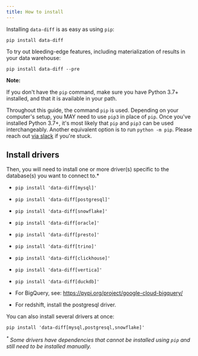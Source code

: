 ```yaml
---
title: How to install
---
```


Installing `data-diff` is as easy as using `pip`:

```
pip install data-diff
```

To try out bleeding-edge features, including materialization of results in your data warehouse:

```
pip install data-diff --pre
```

**Note:**

If you don't have the `pip` command, make sure you have Python 3.7+ installed, and that it is available in your path.

Throughout this guide, the command `pip` is used. Depending on your computer's setup, you MAY need to use `pip3` in place of `pip`. Once you've installed Python 3.7+, it's most likely that `pip` and `pip3` can be used interchangeably. Another equivalent option is to run `python -m pip`. Please reach out [via slack](https://locallyoptimistic.slack.com/archives/C03HUNGQV0S) if you're stuck.

## Install drivers

Then, you will need to install one or more driver(s) specific to the database(s) you want to connect to.*

- `pip install 'data-diff[mysql]'`

- `pip install 'data-diff[postgresql]'`

- `pip install 'data-diff[snowflake]'`

- `pip install 'data-diff[oracle]'`

- `pip install 'data-diff[presto]'`

- `pip install 'data-diff[trino]'`

- `pip install 'data-diff[clickhouse]'`

- `pip install 'data-diff[vertica]'`

- `pip install 'data-diff[duckdb]'`

- For BigQuery, see: https://pypi.org/project/google-cloud-bigquery/

- For redshift, install the postgresql driver.

You can also install several drivers at once:

```pip install 'data-diff[mysql,postgresql,snowflake]'```

_<sup>*</sup> Some drivers have dependencies that cannot be installed using `pip` and still need to be installed manually._